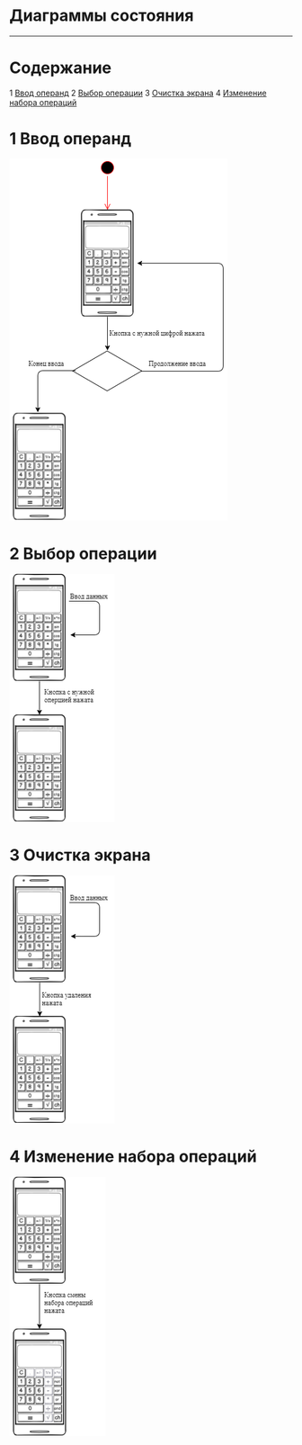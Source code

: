 # Диаграммы состояния
---
# Содержание
1 [Ввод операнд](#oper)
2 [Выбор операции](#znak)
3 [Очистка экрана](#clear)
4 [Изменение набора операций](#change)

<a name="oper"/>

# 1 Ввод операнд
![Ввод операнд](diagr_vvod_dannyx.png)

<a name="znak"/>

# 2 Выбор операции
![Выбор операции](diagr_vibor_opiracii.png)

<a name="clear"/>

# 3 Очистка экрана
![Очистка экрана](diagr_udalenie.png)

<a name="change"/>

# 4 Изменение набора операций
![Изменение набора операций](diagr_smena_opiracii.png)